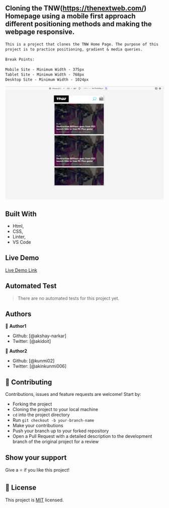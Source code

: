 ## Cloning the TNW(https://thenextweb.com/) Homepage using a mobile first approach different positioning methods and making the webpage responsive.

    This is a project that clones the TNW Home Page. The purpose of this project is to practice positioning, gradient & media queries.

    Break Points:

    Mobile Site - Minimum Width - 375px
    Tablet Site - Minimum Width - 768px
    Desktop Site - Minimum Width - 1024px

![Screenshot](assets/iphoneshot.png "Screenshot of mobile first site")

## Built With

- Html,
- CSS,
- Linter,
- VS Code

## Live Demo

[Live Demo Link](https://rawcdn.githack.com/akshay-narkar/tnw-clone/66189cdf08e5285fecd6d3d1e917c85cb2bd1fcc/index.html)

## Automated Test

> There are no automated tests for this project yet.

## Authors

👤 **Author1**

- Github: [@akshay-narkar]
- Twitter: [@akidoit]

👤 **Author2**

- Github: [@kunmi02]
- Twitter: [@akinkunmi006]

## 🤝 Contributing

Contributions, issues and feature requests are welcome! Start by:

- Forking the project
- Cloning the project to your local machine
- `cd` into the project directory
- Run `git checkout -b your-branch-name`
- Make your contributions
- Push your branch up to your forked repository
- Open a Pull Request with a detailed description to the development branch of the original project for a review

## Show your support

Give a :star: if you like this project!

## 📝 License

This project is [MIT](https://opensource.org/licenses/MIT) licensed.
